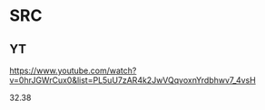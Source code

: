 # SRC

## YT
https://www.youtube.com/watch?v=0hrJGWrCux0&list=PL5uU7zAR4k2JwVQqvoxnYrdbhwv7_4vsH

32.38